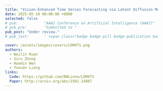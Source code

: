 ```yaml
---
title: "Vision-Enhanced Time Series Forecasting via Latent Diffusion Models"
date: 2025-05-10 00:00:00 +0800
selected: false
# pub:            "AAAI Conference on Artificial Intelligence (AAAI)"
# pub_pre:        "Submitted to "
pub_post: "Under review."
# pub_last:       ' <span class="badge badge-pill badge-publication badge-success">Spotlight</span>'

cover: /assets/images/covers/LDM4TS.png
authors:
  - Weilin Ruan
  - Siru Zhong
  - Haomin Wen
  - Yuxuan Liang
links:
  Code: https://github.com/RWLinno/LDM4TS
  Paper: http://arxiv.org/abs/2502.14887
---
```

